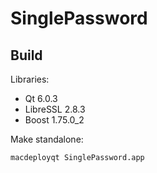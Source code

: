# SinglePassword

## Build

Libraries:

- Qt 6.0.3
- LibreSSL 2.8.3
- Boost 1.75.0_2


Make standalone:

`macdeployqt SinglePassword.app`

